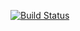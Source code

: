 [![Build Status](https://travis-ci.org/Rustamaha/project-lvl2-s257.svg?branch=master)](https://travis-ci.org/Rustamaha/project-lvl2-s257)
